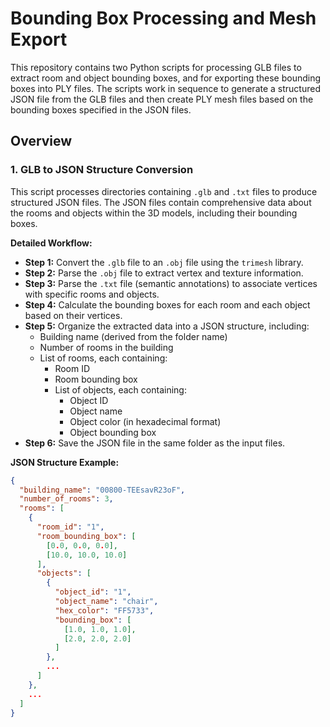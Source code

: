 # Bounding Box Processing and Mesh Export

This repository contains two Python scripts for processing GLB files to extract room and object bounding boxes, and for exporting these bounding boxes into PLY files. The scripts work in sequence to generate a structured JSON file from the GLB files and then create PLY mesh files based on the bounding boxes specified in the JSON files.

## Overview

### 1. **GLB to JSON Structure Conversion**

This script processes directories containing `.glb` and `.txt` files to produce structured JSON files. The JSON files contain comprehensive data about the rooms and objects within the 3D models, including their bounding boxes.

**Detailed Workflow:**
- **Step 1:** Convert the `.glb` file to an `.obj` file using the `trimesh` library.
- **Step 2:** Parse the `.obj` file to extract vertex and texture information.
- **Step 3:** Parse the `.txt` file (semantic annotations) to associate vertices with specific rooms and objects.
- **Step 4:** Calculate the bounding boxes for each room and each object based on their vertices.
- **Step 5:** Organize the extracted data into a JSON structure, including:
  - Building name (derived from the folder name)
  - Number of rooms in the building
  - List of rooms, each containing:
    - Room ID
    - Room bounding box
    - List of objects, each containing:
      - Object ID
      - Object name
      - Object color (in hexadecimal format)
      - Object bounding box
- **Step 6:** Save the JSON file in the same folder as the input files.

**JSON Structure Example:**
```json
{
  "building_name": "00800-TEEsavR23oF",
  "number_of_rooms": 3,
  "rooms": [
    {
      "room_id": "1",
      "room_bounding_box": [
        [0.0, 0.0, 0.0],
        [10.0, 10.0, 10.0]
      ],
      "objects": [
        {
          "object_id": "1",
          "object_name": "chair",
          "hex_color": "FF5733",
          "bounding_box": [
            [1.0, 1.0, 1.0],
            [2.0, 2.0, 2.0]
          ]
        },
        ...
      ]
    },
    ...
  ]
}

